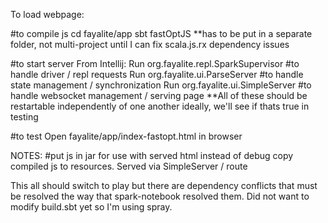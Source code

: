 To load webpage:

#to compile js
cd fayalite/app
sbt
fastOptJS
**has to be put in a separate folder, not multi-project until I can fix scala.js.rx dependency issues


#to start server
From Intellij:
Run org.fayalite.repl.SparkSupervisor #to handle driver / repl requests
Run org.fayalite.ui.ParseServer #to handle state management / synchronization
Run org.fayalite.ui.SimpleServer #to handle websocket management / serving page
**All of these should be restartable independently of one another ideally, we'll see if thats
true in testing

#to test
Open fayalite/app/index-fastopt.html in browser


NOTES:
#put js in jar for use with served html instead of debug
copy compiled js to resources. Served via SimpleServer / route

This all should switch to play but there are dependency conflicts that must be
resolved the way that spark-notebook resolved them. Did not want to modify
build.sbt yet so I'm using spray.

